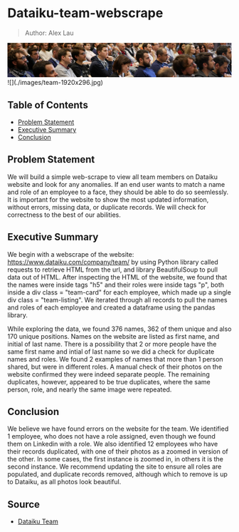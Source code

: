 # Dataiku-team-webscrape

> Author: Alex Lau

<img src="./images/team-1920x296.jpg" width="800px">
![](./images/team-1920x296.jpg)

## Table of Contents
- [Problem Statement](#Problem-Statement)
- [Executive Summary](#Executive-Summary)
- [Conclusion](#Conclusion)

## Problem Statement
We will build a simple web-scrape to view all team members on Dataiku website and look for any anomalies. If an end user wants to match a name and role of an employee to a face, they should be able to do so seemlessly. It is important for the website to show the most updated information, without errors, missing data, or duplicate records. We will check for correctness to the best of our abilities.

## Executive Summary

We begin with a webscrape of the website: https://www.dataiku.com/company/team/ by using Python library called requests to retrieve HTML from the url, and library BeautifulSoup to pull data out of HTML. After inspecting the HTML of the website, we found that the names were inside tags "h5" and their roles were inside tags "p", both inside a div class = "team-card" for each employee, which made up a single div class = "team-listing". We iterated through all records to pull the names and roles of each employee and created a dataframe using the pandas library. 

While exploring the data, we found 376 names, 362 of them unique and also 170 unique positions. Names on the website are listed as first name, and initial of last name. There is a possibility that 2 or more people have the same first name and intial of last name so we did a check for duplicate names and roles. We found 2 examples of names that more than 1 person shared, but were in different roles. A manual check of their photos on the website confirmed they were indeed separate people. The remaining duplicates, however, appeared to be true duplicates, where the same person, role, and nearly the same image were repeated. 

## Conclusion
We believe we have found errors on the website for the team. We identified 1 employee, who does not have a role assigned, even though we found them on Linkedin with a role. We also identified 12 employees who have their records duplicated, with one of their photos as a zoomed in version of the other. In some cases, the first instance is zoomed in, in others it is the second instance. We recommend updating the site to ensure all roles are populated, and duplicate records removed, although which to remove is up to Dataiku, as all photos look beautiful.

## Source
- [Dataiku Team](https://www.dataiku.com/company/team/)